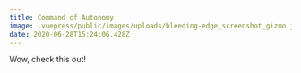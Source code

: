 ```yaml
---
title: Command of Autonomy
image: .vuepress/public/images/uploads/bleeding-edge_screenshot_gizmo.jpg
date: 2020-06-28T15:24:06.428Z
---
```

Wow, check this out!